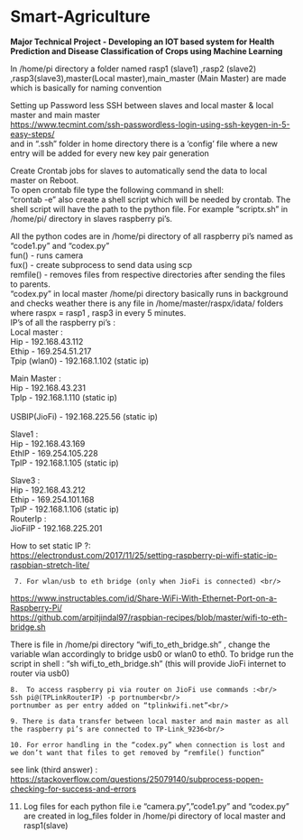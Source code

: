 # Smart-Agriculture
**Major Technical Project - Developing an IOT based system for Health Prediction and Disease Classification of Crops using Machine Learning** <br/>

In /home/pi directory a folder named rasp1 (slave1) ,rasp2 (slave2) ,rasp3(slave3),master(Local master),main_master (Main Master) are made which is basically for naming convention <br/> 


Setting up Password less SSH between slaves and local master & local master and main master <br/>
https://www.tecmint.com/ssh-passwordless-login-using-ssh-keygen-in-5-easy-steps/ <br/>
and in “.ssh” folder in home directory there is a ‘config’ file where a new entry will be added for every new key pair generation<br/>

Create Crontab jobs for slaves to automatically send the data to local master on Reboot.<br/>
	To open crontab file type the following command in shell:<br/>
“crontab -e” also create a shell script which will be needed by crontab. The shell script will have the path to the python file. For example “scriptx.sh” in /home/pi/ directory in slaves raspberry pi’s. <br/>

All the python codes are in /home/pi directory of all raspberry pi’s named as “code1.py” and “codex.py” <br/>
fun() - runs camera <br/>
fux() - create subprocess to send data using scp <br/>
remfile() - removes files from respective directories after sending the files to parents.<br/>
“codex.py” in local master /home/pi directory basically runs in background and checks weather there is any file in /home/master/raspx/idata/ folders where raspx = rasp1 , rasp3 in every 5 minutes. <br/>
IP’s of all the raspberry pi’s :<br/>
Local master :<br/>
Hip 			- 	192.168.43.112 <br/>
Ethip 			-	169.254.51.217<br/>
Tpip (wlan0)  		-	192.168.1.102		(static ip)<br/>

Main Master :<br/>
Hip			-	192.168.43.231<br/>
TpIp			-	192.168.1.110		(static ip)<br/>   
USBIP(JioFi)		-	192.168.225.56		(static ip)<br/>

Slave1		:<br/>
Hip			-	192.168.43.169<br/>
EthIP			-	169.254.105.228<br/>
TpIP			-	192.168.1.105		(static ip)<br/>

Slave3		:<br/>
Hip			-	192.168.43.212<br/>
Ethip			-	169.254.101.168<br/>
TpIP			-	192.168.1.106		(static ip)<br/>
RouterIp	:<br/>
JioFiIP		- 	192.168.225.201<br/>
				


How to set static IP ?:<br/>
https://electrondust.com/2017/11/25/setting-raspberry-pi-wifi-static-ip-raspbian-stretch-lite/ <br/>
     
     7.	For wlan/usb to eth bridge (only when JioFi is connected) <br/>
https://www.instructables.com/id/Share-WiFi-With-Ethernet-Port-on-a-Raspberry-Pi/  <br/>
https://github.com/arpitjindal97/raspbian-recipes/blob/master/wifi-to-eth-bridge.sh<br/>

There is file in /home/pi directory “wifi_to_eth_bridge.sh” , change the variable wlan accordingly to bridge usb0 or wlan0 to eth0.
To bridge run the script in shell : “sh wifi_to_eth_bridge.sh” (this will provide JioFi internet to router via usb0)<br/>   

    8.	To access raspberry pi via router on JioFi use commands :<br/>
	Ssh pi@(TPLinkRouterIP) -p portnumber<br/>
	portnumber as per entry added on “tplinkwifi.net”<br/>

    9. There is data transfer between local master and main master as all the raspberry pi’s are connected to TP-Link_9236<br/>

    10. For error handling in the “codex.py” when connection is lost and we don’t want that files to get removed by “remfile() function” 
see link (third answer) :<br/>
	https://stackoverflow.com/questions/25079140/subprocess-popen-checking-for-success-and-errors<br/>

11. Log files for each python file i.e “camera.py”,”code1.py” and “codex.py” are created in log_files folder in /home/pi directory of local master and rasp1(slave)<br/>
